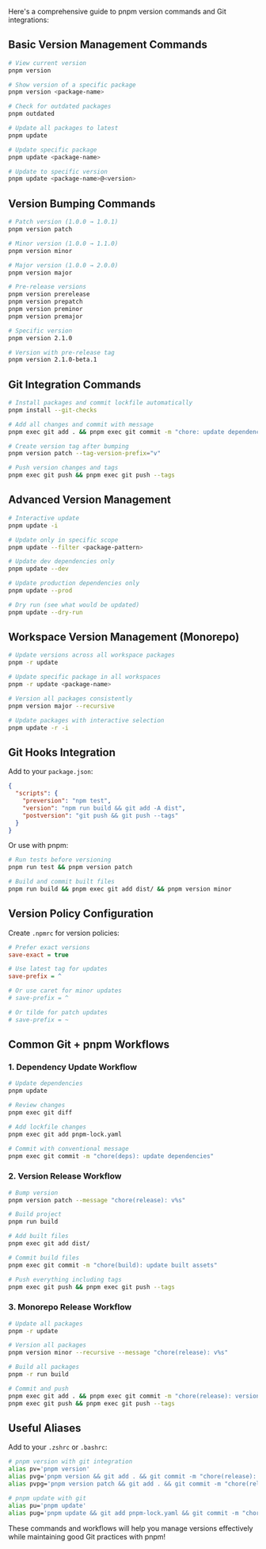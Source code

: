 Here's a comprehensive guide to pnpm version commands and Git integrations:

## Basic Version Management Commands

```bash
# View current version
pnpm version

# Show version of a specific package
pnpm version <package-name>

# Check for outdated packages
pnpm outdated

# Update all packages to latest
pnpm update

# Update specific package
pnpm update <package-name>

# Update to specific version
pnpm update <package-name>@<version>
```

## Version Bumping Commands

```bash
# Patch version (1.0.0 → 1.0.1)
pnpm version patch

# Minor version (1.0.0 → 1.1.0)
pnpm version minor

# Major version (1.0.0 → 2.0.0)
pnpm version major

# Pre-release versions
pnpm version prerelease
pnpm version prepatch
pnpm version preminor
pnpm version premajor

# Specific version
pnpm version 2.1.0

# Version with pre-release tag
pnpm version 2.1.0-beta.1
```

## Git Integration Commands

```bash
# Install packages and commit lockfile automatically
pnpm install --git-checks

# Add all changes and commit with message
pnpm exec git add . && pnpm exec git commit -m "chore: update dependencies"

# Create version tag after bumping
pnpm version patch --tag-version-prefix="v"

# Push version changes and tags
pnpm exec git push && pnpm exec git push --tags
```

## Advanced Version Management

```bash
# Interactive update
pnpm update -i

# Update only in specific scope
pnpm update --filter <package-pattern>

# Update dev dependencies only
pnpm update --dev

# Update production dependencies only
pnpm update --prod

# Dry run (see what would be updated)
pnpm update --dry-run
```

## Workspace Version Management (Monorepo)

```bash
# Update versions across all workspace packages
pnpm -r update

# Update specific package in all workspaces
pnpm -r update <package-name>

# Version all packages consistently
pnpm version major --recursive

# Update packages with interactive selection
pnpm update -r -i
```

## Git Hooks Integration

Add to your `package.json`:

```json
{
  "scripts": {
    "preversion": "npm test",
    "version": "npm run build && git add -A dist",
    "postversion": "git push && git push --tags"
  }
}
```

Or use with pnpm:

```bash
# Run tests before versioning
pnpm run test && pnpm version patch

# Build and commit built files
pnpm run build && pnpm exec git add dist/ && pnpm version minor
```

## Version Policy Configuration

Create `.npmrc` for version policies:

```ini
# Prefer exact versions
save-exact = true

# Use latest tag for updates
save-prefix = ^

# Or use caret for minor updates
# save-prefix = ^

# Or tilde for patch updates
# save-prefix = ~
```

## Common Git + pnpm Workflows

### 1. Dependency Update Workflow
```bash
# Update dependencies
pnpm update

# Review changes
pnpm exec git diff

# Add lockfile changes
pnpm exec git add pnpm-lock.yaml

# Commit with conventional message
pnpm exec git commit -m "chore(deps): update dependencies"
```

### 2. Version Release Workflow
```bash
# Bump version
pnpm version patch --message "chore(release): v%s"

# Build project
pnpm run build

# Add built files
pnpm exec git add dist/

# Commit build files
pnpm exec git commit -m "chore(build): update built assets"

# Push everything including tags
pnpm exec git push && pnpm exec git push --tags
```

### 3. Monorepo Release Workflow
```bash
# Update all packages
pnpm -r update

# Version all packages
pnpm version minor --recursive --message "chore(release): v%s"

# Build all packages
pnpm -r run build

# Commit and push
pnpm exec git add . && pnpm exec git commit -m "chore(release): version bump"
pnpm exec git push && pnpm exec git push --tags
```

## Useful Aliases

Add to your `.zshrc` or `.bashrc`:

```bash
# pnpm version with git integration
alias pv='pnpm version'
alias pvg='pnpm version && git add . && git commit -m "chore(release): version bump"'
alias pvpg='pnpm version patch && git add . && git commit -m "chore(release): patch version"'

# pnpm update with git
alias pu='pnpm update'
alias pug='pnpm update && git add pnpm-lock.yaml && git commit -m "chore(deps): update packages"'
```

These commands and workflows will help you manage versions effectively while maintaining good Git practices with pnpm!